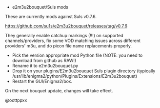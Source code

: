 * e2m3u2bouquet/Suls mods

These are currently mods against Suls v0.7.6.

https://github.com/su1s/e2m3u2bouquet/releases/tag/v0.7.6

They generally enable catchup markings (!!!) on supported
channels/providers, fix some VOD matching issues across
different providers' m3u, and do picon file name replacements
properly.

* Pick the version appropriate mod Python file (NOTE: you need
to download from github as RAW!)
* Rename it to e2m3u2bouquet.py
* Drop it on your plugins/E2m3u2bouquet Suls plugin directory
(typically /usr/lib/enigma2/python/Plugins/Extensions/E2m3u2bouquet)
* Restart the GUI/Enigma2/box.

On the next bouquet update, changes will take effect.

@oottppxx
